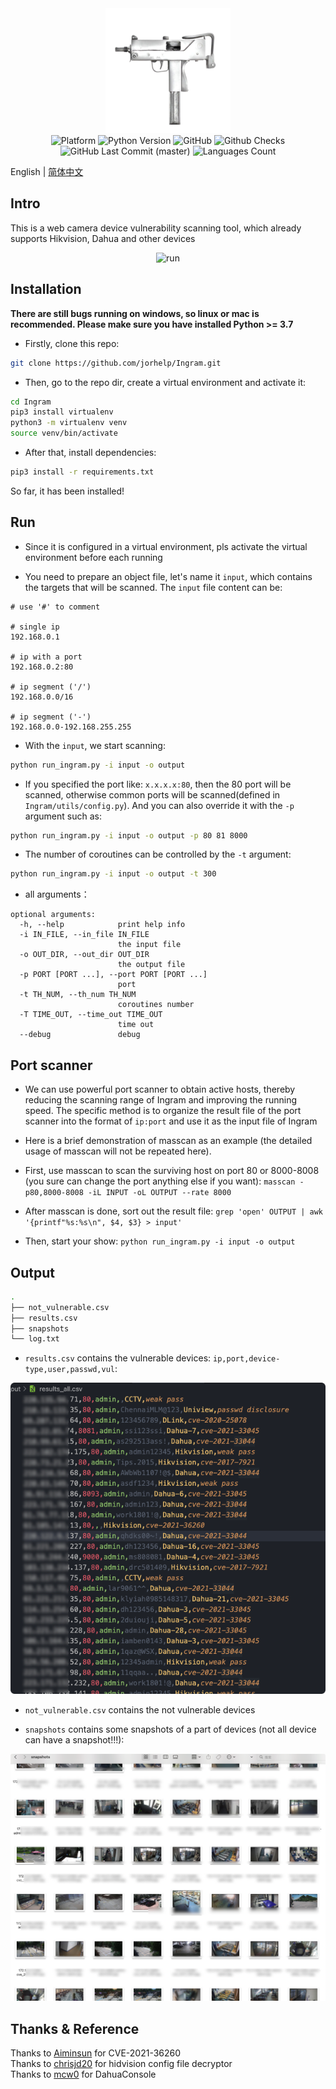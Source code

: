 <div align=center>
    <img alt="Ingram" src="https://github.com/jorhelp/imgs/blob/master/Ingram/logo.png">
</div>


<!-- icons -->
<div align=center>
    <img alt="Platform" src="https://img.shields.io/badge/platform-Linux%20|%20Mac-blue.svg">
    <img alt="Python Version" src="https://img.shields.io/badge/python-3.7|3.8-yellow.svg">
    <img alt="GitHub" src="https://img.shields.io/github/license/jorhelp/Ingram">
    <img alt="Github Checks" src="https://img.shields.io/github/checks-status/jorhelp/Ingram/master">
    <img alt="GitHub Last Commit (master)" src="https://img.shields.io/github/last-commit/jorhelp/Ingram/master">
    <img alt="Languages Count" src="https://img.shields.io/github/languages/count/jorhelp/Ingram?style=social">
</div>

English | [简体中文](https://github.com/jorhelp/Ingram/blob/master/README.md)

## Intro

This is a web camera device vulnerability scanning tool, which already supports Hikvision, Dahua and other devices

<div align=center>
    <img alt="run" src="https://github.com/jorhelp/imgs/blob/master/Ingram/run_time.gif">
</div>


## Installation

**There are still bugs running on windows, so linux or mac is recommended. Please make sure you have installed Python >= 3.7**

+ Firstly, clone this repo:
```bash
git clone https://github.com/jorhelp/Ingram.git
```

+ Then, go to the repo dir, create a virtual environment and activate it:
```bash
cd Ingram
pip3 install virtualenv
python3 -m virtualenv venv
source venv/bin/activate
```

+ After that, install dependencies:
```bash
pip3 install -r requirements.txt
```

So far, it has been installed!


## Run

+ Since it is configured in a virtual environment, pls activate the virtual environment before each running

+ You need to prepare an object file, let's name it `input`, which contains the targets that will be scanned. The `input` file content can be:
```
# use '#' to comment

# single ip
192.168.0.1

# ip with a port
192.168.0.2:80

# ip segment ('/')
192.168.0.0/16

# ip segment ('-')
192.168.0.0-192.168.255.255
```

+ With the `input`, we start scanning:
```bash
python run_ingram.py -i input -o output
```

+ If you specified the port like: `x.x.x.x:80`, then the 80 port will be scanned, otherwise common ports will be scanned(defined in `Ingram/utils/config.py`). And you can also override it with the `-p` argument such as:
```bash
python run_ingram.py -i input -o output -p 80 81 8000
```

+ The number of coroutines can be controlled by the `-t` argument:
```bash
python run_ingram.py -i input -o output -t 300
```

+ all arguments：
```
optional arguments:
  -h, --help            print help info
  -i IN_FILE, --in_file IN_FILE
                        the input file
  -o OUT_DIR, --out_dir OUT_DIR
                        the output file
  -p PORT [PORT ...], --port PORT [PORT ...]
                        port
  -t TH_NUM, --th_num TH_NUM
                        coroutines number
  -T TIME_OUT, --time_out TIME_OUT
                        time out
  --debug               debug
```


## Port scanner

+ We can use powerful port scanner to obtain active hosts, thereby reducing the scanning range of Ingram and improving the running speed. The specific method is to organize the result file of the port scanner into the format of `ip:port` and use it as the input file of Ingram

+ Here is a brief demonstration of masscan as an example (the detailed usage of masscan will not be repeated here).

+ First, use masscan to scan the surviving host on port 80 or 8000-8008 (you sure can change the port anything else if you want): `masscan -p80,8000-8008 -iL INPUT -oL OUTPUT --rate 8000`

+ After masscan is done, sort out the result file: `grep 'open' OUTPUT | awk '{printf"%s:%s\n", $4, $3} > input'`

+ Then, start your show: `python run_ingram.py -i input -o output`


## Output

```bash
.
├── not_vulnerable.csv
├── results.csv
├── snapshots
└── log.txt
```

+ `results.csv` contains the vulnerable devices: `ip,port,device-type,user,passwd,vul`:  

<div align=center>
    <img alt="Ingram" src="https://github.com/jorhelp/imgs/blob/master/Ingram/results.png">
</div>

+ `not_vulnerable.csv` contains the not vulnerable devices

+ `snapshots` contains some snapshots of a part of devices (not all device can have a snapshot!!!):  

<div align=center>
    <img alt="Ingram" src="https://github.com/jorhelp/imgs/blob/master/Ingram/snapshots.png">
</div>


## Thanks & Reference

Thanks to [Aiminsun](https://github.com/Aiminsun/CVE-2021-36260) for CVE-2021-36260  
Thanks to [chrisjd20](https://github.com/chrisjd20/hikvision_CVE-2017-7921_auth_bypass_config_decryptor) for hidvision config file decryptor  
Thanks to [mcw0](https://github.com/mcw0/DahuaConsole) for DahuaConsole
